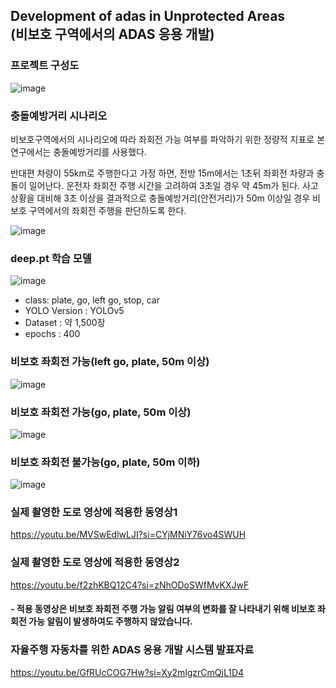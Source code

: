 ## Development of adas in Unprotected Areas  <br/> (비보호 구역에서의 ADAS 응용 개발) 
### 프로젝트 구성도
![image](https://github.com/parseyoung/Development-of-adas-in-Unprotected-Areas/assets/104110839/af010cf9-7da9-46e9-9f80-45f3b4c9cdea)
### 충돌예방거리 시나리오
비보호구역에서의 시나리오에 따라 좌회전 가능 여부를 파악하기 위한 정량적 지표로 본 연구에서는 충돌예방거리를 사용했다. 

반대편 차량이 55km로 주행한다고 가정 하면, 전방 15m에서는 1초뒤 좌회전 차량과 충돌이 일어난다. 운전자 좌회전 주행 시간을 고려하여 3초일 경우 약 45m가 된다. 사고상황을 대비해 3초 이상을 결과적으로 충돌예방거리(안전거리)가 50m 이상일 경우 비보호 구역에서의 좌회전 주행을 판단하도록 한다.    

![image](https://github.com/parseyoung/Development-of-adas-in-Unprotected-Areas/assets/104110839/7ded54d8-2d47-4df2-8e2d-0dd77f09bb1c)

### deep.pt 학습 모델
![image](https://github.com/parseyoung/adas-in-Unprotected-Areas/assets/104110839/93c41799-6df8-4dd2-8b41-03b078e3d7b0)
- class: plate, go, left go, stop, car
- YOLO Version : YOLOv5
- Dataset : 약 1,500장
- epochs : 400
### 비보호 좌회전 가능(left go, plate, 50m 이상)
![image](https://github.com/parseyoung/Development-of-adas-in-Unprotected-Areas/assets/104110839/1a258f67-fdd0-4ed8-a337-1f8c87de9078)
### 비보호 좌회전 가능(go, plate, 50m 이상)
![image](https://github.com/parseyoung/Development-of-adas-in-Unprotected-Areas/assets/104110839/49619427-7791-47d9-85cd-61ddcfc778c9)
### 비보호 좌회전 불가능(go, plate, 50m 이하)
![image](https://github.com/parseyoung/Development-of-adas-in-Unprotected-Areas/assets/104110839/e46fbf96-2a74-4357-9637-42e727d90e45)
### 실제 촬영한 도로 영상에 적용한 동영상1
https://youtu.be/MVSwEdlwLJI?si=CYjMNiY76vo4SWUH
### 실제 촬영한 도로 영상에 적용한 동영상2
https://youtu.be/f2zhKBQ12C4?si=zNhODoSWfMvKXJwF
#### - 적용 동영상은 비보호 좌회전 주행 가능 알림 여부의 변화를 잘 나타내기 위해 비보호 좌회전 가능 알림이 발생하여도 주행하지 않았습니다.
### 자율주행 자동차를 위한 ADAS 응용 개발 시스템 발표자료
https://youtu.be/GfRUcCOG7Hw?si=Xy2mlgzrCmQjL1D4


